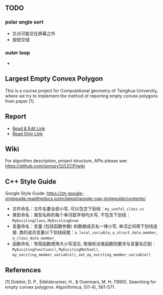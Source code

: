 ## TODO

### polar angle sort

* 交点可能交在屏幕之外
* 按钮交错

### outer loop

* 

## Largest Empty Convex Polygon

This is a course project for Computational geometry of Tsinghua University, where we try to implement the method of reporting empty convex polygons from paper [1].

## Report 

* [Read & Edit Link](https://www.overleaf.com/9458081kkgxkngrhchd)
* [Read Only Link](https://www.overleaf.com/read/khbqxnhwbffx)

## Wiki

For algorithm description, project structure, APIs please see: <https://github.com/songzy12/LECP/wiki>

## C++ Style Guide

Google Style Guide: <https://zh-google-styleguide.readthedocs.io/en/latest/google-cpp-styleguide/contents/>

* 文件命名：文件名要全部小写, 可以包含下划线：`my_useful_class.cc`
* 类型命名：类型名称的每个单词首字母均大写, 不包含下划线：`MyExcitingClass`, `MyExcitingEnum`
* 变量命名：变量 (包括函数参数) 和数据成员名一律小写, 单词之间用下划线连接. 类的成员变量以下划线结尾：`a_local_variable`, `a_struct_data_member`, `a_class_data_member_`
* 函数命名：常规函数使用大小写混合, 取值和设值函数则要求与变量名匹配： `MyExcitingFunction()`, `MyExcitingMethod()`, `my_exciting_member_variable()`, `set_my_exciting_member_variable()`

## References

[1] Dobkin, D. P., Edelsbrunner, H., & Overmars, M. H. (1990). Searching for empty convex polygons. Algorithmica, 5(1-4), 561-571.